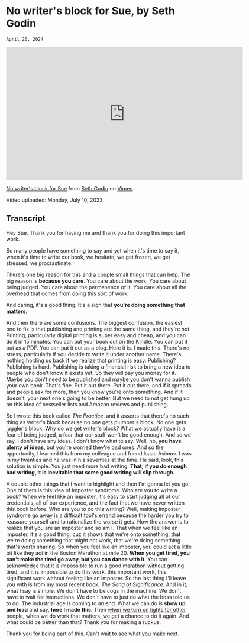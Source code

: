 # No writer's block for Sue, by Seth Godin
`April 20, 2024`

<iframe src="https://player.vimeo.com/video/843952293?h=c968f8f232&color=0f43be&title=0&byline=0&portrait=0" width="640" height="360" frameborder="0" allow="autoplay; fullscreen; picture-in-picture" allowfullscreen></iframe>

<p><a href="https://vimeo.com/843952293">No writer's block for Sue</a> from <a href="https://vimeo.com/user2522025">Seth Godin</a> on <a href="https://vimeo.com">Vimeo</a>.</p>

Video uploaded: Monday, July 10, 2023

## Transcript
Hey Sue. Thank you for having me and thank you for doing this important work.

So many people have something to say and yet when it's time to say it, when it's time to write our book, we hesitate, we get frozen, we get stressed, we procrastinate.

There's one big reason for this and a couple small things that can help. The big reason is **because you care**. You care about the work. You care about being judged. You care about the permanence of it. You care about all the overhead that comes from doing this sort of work. 

And caring, it's a good thing. It's a sign that **you're doing something that matters**.

And then there are some confusions. The biggest confusion, the easiest one to fix is that publishing and printing are the same thing, and they're not. Printing, particularly digital printing is super easy and cheap, and you can do it in 15 minutes. You can put your book out on the Kindle. You can put it out as a PDF. You can put it out as a blog. Here it is. I made this. There's no stress, particularly if you decide to write it under another name. There's nothing holding us back if we realize that printing is easy. Publishing? Publishing is hard. Publishing is taking a financial risk to bring a new idea to people who don't know it exists yet. So they will pay you money for it. Maybe you don't need to be published and maybe you don't wanna publish your own book. That's fine. Put it out there. Put it out there, and if it spreads and people ask for more, then you know you're onto something. And if it doesn't, your next one's going to be better. But we need to not get hung up on this idea of bestseller lists and Amazon reviews and publishing. 

So I wrote this book called *The Practice*, and it asserts that there's no such thing as writer's block because no one gets plumber's block. No one gets juggler's block. Why do we get writer's block? What we actually have is a fear of being judged, a fear that our stuff won't be good enough. And so we say, I don't have any ideas. I don't know what to say. Well, no, **you have plenty of ideas**, but you're worried they're bad ones. And so the opportunity, I learned this from my colleague and friend Isaac Asimov. I was in my twenties and he was in his seventies at the time. He said, look, this solution is simple. You just need more bad writing. **That, if you do enough bad writing, it is inevitable that some good writing will slip through.**

A couple other things that I want to highlight and then I'm gonna let you go. One of them is this idea of imposter syndrome. Who are you to write a book? When we feel like an imposter, it's easy to start judging all of our credentials, all of our experience, and the fact that we have never written this book before. Who are you to do this writing? Well, making imposter syndrome go away is a difficult fool's errand because the harder you try to reassure yourself and to rationalize the worse it gets. Now the answer is to realize that you are an imposter and so am I. That when we feel like an imposter, it's a good thing, cuz it shows that we're onto something, that we're doing something that might not work, that we're doing something that's worth sharing. So when you feel like an imposter, you could act a little bit like they act in the Boston Marathon at mile 20. **When you get tired, you can't make the tired go away, but you can dance with it.** You can acknowledge that it is impossible to run a good marathon without getting tired, and it is impossible to do this work, this important work, this significant work without feeling like an imposter. So the last thing I'll leave you with is from my most recent book, *The Song of Significance*. And in it, what I say is simple. We don't have to be cogs in the machine. We don't have to wait for instructions. We don't have to just do what the boss told us to do. The industrial age is coming to an end. What we can do is **show up and lead** and say, **here I made this**. Then <span style="border-bottom:1.5px solid; border-bottom-color:#f55066;">when we turn on lights for other people, when we do work that matters, we get a chance to do it again</span>. And what could be better than that? Thank you for making a ruckus.

Thank you for being part of this. Can't wait to see what you make next.
